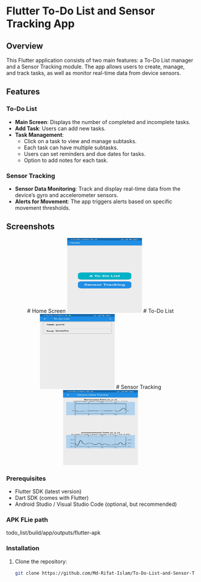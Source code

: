 # Flutter To-Do List and Sensor Tracking App

## Overview
This Flutter application consists of two main features: a To-Do List manager and a Sensor Tracking module. The app allows users to create, manage, and track tasks, as well as monitor real-time data from device sensors.

## Features
### To-Do List
- **Main Screen**: Displays the number of completed and incomplete tasks.
- **Add Task**: Users can add new tasks.
- **Task Management**:
    - Click on a task to view and manage subtasks.
    - Each task can have multiple subtasks.
    - Users can set reminders and due dates for tasks.
    - Option to add notes for each task.

### Sensor Tracking
- **Sensor Data Monitoring**: Track and display real-time data from the device’s gyro and accelerometer sensors.
- **Alerts for Movement**: The app triggers alerts based on specific movement thresholds.

## Screenshots
<p align="center">
    # Home Screen
  <img src="assets/screenshots/home_screen.png" alt="Home Screen" height="200" width="200"/>
    # To-Do List
  <img src="assets/screenshots/todo_list.png" alt="To-Do List" height="200" width="200"/>
    # Sensor Tracking
  <img src="assets/screenshots/sensor.png" alt="Sensor Tracking" height="200" width="200"/>
</p>
<!--
### Home Screen
![Home Screen](assets/screenshots/home_screen.png)
### To-Do List
![To-Do List](assets/screenshots/todo_list.png)
### Sensor Tracking
![Sensor Tracking](assets/screenshots/sensor.png)
-->

### Prerequisites
- Flutter SDK (latest version)
- Dart SDK (comes with Flutter)
- Android Studio / Visual Studio Code (optional, but recommended)

### APK FLie path
todo_list/build/app/outputs/flutter-apk

### Installation
1. Clone the repository:
   ```bash
   git clone https://github.com/Md-Rifat-Islam/To-Do-List-and-Sensor-Tracking-App-Flutter-.git
   
